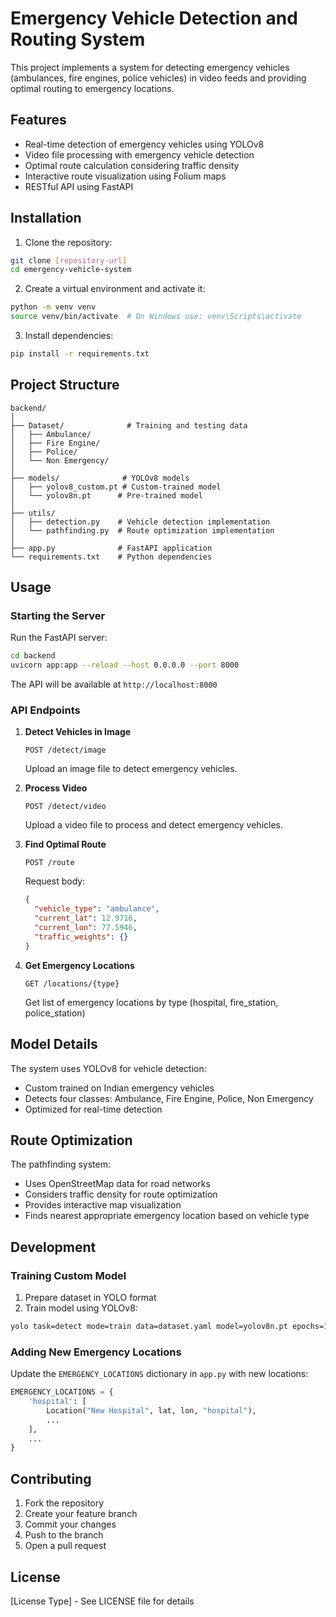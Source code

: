 # Emergency Vehicle Detection and Routing System

This project implements a system for detecting emergency vehicles (ambulances, fire engines, police vehicles) in video feeds and providing optimal routing to emergency locations.

## Features

- Real-time detection of emergency vehicles using YOLOv8
- Video file processing with emergency vehicle detection
- Optimal route calculation considering traffic density
- Interactive route visualization using Folium maps
- RESTful API using FastAPI

## Installation

1. Clone the repository:
```bash
git clone [repository-url]
cd emergency-vehicle-system
```

2. Create a virtual environment and activate it:
```bash
python -m venv venv
source venv/bin/activate  # On Windows use: venv\Scripts\activate
```

3. Install dependencies:
```bash
pip install -r requirements.txt
```

## Project Structure

```
backend/
│
├── Dataset/              # Training and testing data
│   ├── Ambulance/
│   ├── Fire Engine/
│   ├── Police/
│   └── Non Emergency/
│
├── models/              # YOLOv8 models
│   ├── yolov8_custom.pt # Custom-trained model
│   └── yolov8n.pt      # Pre-trained model
│
├── utils/
│   ├── detection.py    # Vehicle detection implementation
│   └── pathfinding.py  # Route optimization implementation
│
├── app.py              # FastAPI application
└── requirements.txt    # Python dependencies
```

## Usage

### Starting the Server

Run the FastAPI server:
```bash
cd backend
uvicorn app:app --reload --host 0.0.0.0 --port 8000
```

The API will be available at `http://localhost:8000`

### API Endpoints

1. **Detect Vehicles in Image**
   ```
   POST /detect/image
   ```
   Upload an image file to detect emergency vehicles.

2. **Process Video**
   ```
   POST /detect/video
   ```
   Upload a video file to process and detect emergency vehicles.

3. **Find Optimal Route**
   ```
   POST /route
   ```
   Request body:
   ```json
   {
     "vehicle_type": "ambulance",
     "current_lat": 12.9716,
     "current_lon": 77.5946,
     "traffic_weights": {}
   }
   ```

4. **Get Emergency Locations**
   ```
   GET /locations/{type}
   ```
   Get list of emergency locations by type (hospital, fire_station, police_station)

## Model Details

The system uses YOLOv8 for vehicle detection:

- Custom trained on Indian emergency vehicles
- Detects four classes: Ambulance, Fire Engine, Police, Non Emergency
- Optimized for real-time detection

## Route Optimization

The pathfinding system:

- Uses OpenStreetMap data for road networks
- Considers traffic density for route optimization
- Provides interactive map visualization
- Finds nearest appropriate emergency location based on vehicle type

## Development

### Training Custom Model

1. Prepare dataset in YOLO format
2. Train model using YOLOv8:
```bash
yolo task=detect mode=train data=dataset.yaml model=yolov8n.pt epochs=100
```

### Adding New Emergency Locations

Update the `EMERGENCY_LOCATIONS` dictionary in `app.py` with new locations:

```python
EMERGENCY_LOCATIONS = {
    'hospital': [
        Location("New Hospital", lat, lon, "hospital"),
        ...
    ],
    ...
}
```

## Contributing

1. Fork the repository
2. Create your feature branch
3. Commit your changes
4. Push to the branch
5. Open a pull request

## License

[License Type] - See LICENSE file for details
